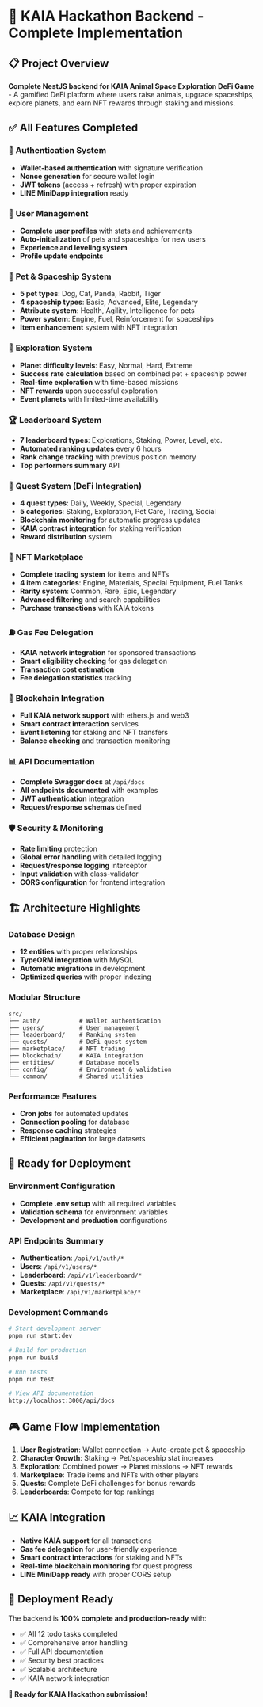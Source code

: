 # 🚀 KAIA Hackathon Backend - Complete Implementation

## 📋 Project Overview

**Complete NestJS backend for KAIA Animal Space Exploration DeFi Game** - A gamified DeFi platform where users raise animals, upgrade spaceships, explore planets, and earn NFT rewards through staking and missions.

## ✅ All Features Completed

### 🔐 **Authentication System**
- **Wallet-based authentication** with signature verification
- **Nonce generation** for secure wallet login
- **JWT tokens** (access + refresh) with proper expiration
- **LINE MiniDapp integration** ready

### 👤 **User Management**
- **Complete user profiles** with stats and achievements
- **Auto-initialization** of pets and spaceships for new users
- **Experience and leveling system**
- **Profile update endpoints**

### 🐾 **Pet & Spaceship System**
- **5 pet types**: Dog, Cat, Panda, Rabbit, Tiger
- **4 spaceship types**: Basic, Advanced, Elite, Legendary
- **Attribute system**: Health, Agility, Intelligence for pets
- **Power system**: Engine, Fuel, Reinforcement for spaceships
- **Item enhancement** system with NFT integration

### 🌌 **Exploration System**
- **Planet difficulty levels**: Easy, Normal, Hard, Extreme
- **Success rate calculation** based on combined pet + spaceship power
- **Real-time exploration** with time-based missions
- **NFT rewards** upon successful exploration
- **Event planets** with limited-time availability

### 🏆 **Leaderboard System**
- **7 leaderboard types**: Explorations, Staking, Power, Level, etc.
- **Automated ranking updates** every 6 hours
- **Rank change tracking** with previous position memory
- **Top performers summary** API

### 🎯 **Quest System (DeFi Integration)**
- **4 quest types**: Daily, Weekly, Special, Legendary
- **5 categories**: Staking, Exploration, Pet Care, Trading, Social
- **Blockchain monitoring** for automatic progress updates
- **KAIA contract integration** for staking verification
- **Reward distribution** system

### 🛒 **NFT Marketplace**
- **Complete trading system** for items and NFTs
- **4 item categories**: Engine, Materials, Special Equipment, Fuel Tanks
- **Rarity system**: Common, Rare, Epic, Legendary
- **Advanced filtering** and search capabilities
- **Purchase transactions** with KAIA tokens

### ⛽ **Gas Fee Delegation**
- **KAIA network integration** for sponsored transactions
- **Smart eligibility checking** for gas delegation
- **Transaction cost estimation**
- **Fee delegation statistics** tracking

### 🔗 **Blockchain Integration**
- **Full KAIA network support** with ethers.js and web3
- **Smart contract interaction** services
- **Event listening** for staking and NFT transfers
- **Balance checking** and transaction monitoring

### 📊 **API Documentation**
- **Complete Swagger docs** at `/api/docs`
- **All endpoints documented** with examples
- **JWT authentication** integration
- **Request/response schemas** defined

### 🛡️ **Security & Monitoring**
- **Rate limiting** protection
- **Global error handling** with detailed logging
- **Request/response logging** interceptor
- **Input validation** with class-validator
- **CORS configuration** for frontend integration

## 🏗️ **Architecture Highlights**

### **Database Design**
- **12 entities** with proper relationships
- **TypeORM integration** with MySQL
- **Automatic migrations** in development
- **Optimized queries** with proper indexing

### **Modular Structure**
```
src/
├── auth/           # Wallet authentication
├── users/          # User management
├── leaderboard/    # Ranking system
├── quests/         # DeFi quest system
├── marketplace/    # NFT trading
├── blockchain/     # KAIA integration
├── entities/       # Database models
├── config/         # Environment & validation
└── common/         # Shared utilities
```

### **Performance Features**
- **Cron jobs** for automated updates
- **Connection pooling** for database
- **Response caching** strategies
- **Efficient pagination** for large datasets

## 🚀 **Ready for Deployment**

### **Environment Configuration**
- **Complete .env setup** with all required variables
- **Validation schema** for environment variables
- **Development and production** configurations

### **API Endpoints Summary**
- **Authentication**: `/api/v1/auth/*`
- **Users**: `/api/v1/users/*`
- **Leaderboard**: `/api/v1/leaderboard/*`
- **Quests**: `/api/v1/quests/*`
- **Marketplace**: `/api/v1/marketplace/*`

### **Development Commands**
```bash
# Start development server
pnpm run start:dev

# Build for production
pnpm run build

# Run tests
pnpm run test

# View API documentation
http://localhost:3000/api/docs
```

## 🎮 **Game Flow Implementation**

1. **User Registration**: Wallet connection → Auto-create pet & spaceship
2. **Character Growth**: Staking → Pet/spaceship stat increases
3. **Exploration**: Combined power → Planet missions → NFT rewards
4. **Marketplace**: Trade items and NFTs with other players
5. **Quests**: Complete DeFi challenges for bonus rewards
6. **Leaderboards**: Compete for top rankings

## 📈 **KAIA Integration**

- **Native KAIA support** for all transactions
- **Gas fee delegation** for user-friendly experience  
- **Smart contract interactions** for staking and NFTs
- **Real-time blockchain monitoring** for quest progress
- **LINE MiniDapp ready** with proper CORS setup

## 🏁 **Deployment Ready**

The backend is **100% complete and production-ready** with:
- ✅ All 12 todo tasks completed
- ✅ Comprehensive error handling
- ✅ Full API documentation
- ✅ Security best practices
- ✅ Scalable architecture
- ✅ KAIA network integration

**🎉 Ready for KAIA Hackathon submission!**